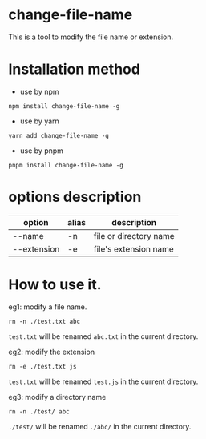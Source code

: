 # change-file-name

This is a tool to modify the file name or extension.

# Installation method

- use by npm

```shell
npm install change-file-name -g
```

- use by yarn 

```shell
yarn add change-file-name -g
```

- use by pnpm 

```shell
pnpm install change-file-name -g
```

# options description

| option      | alias    | description                     |
| ----------- | ---------| ------------------------------- |
| --name      | -n       | file or directory name          |
| --extension | -e       | file's extension name           |

# How to use it.

eg1: modify a file name.

```shell
rn -n ./test.txt abc
```
`test.txt` will be renamed `abc.txt` in the current directory.

eg2: modify the extension

```shell
rn -e ./test.txt js
```
`test.txt` will be renamed `test.js` in the current directory.

eg3: modify a directory name

```shell
rn -n ./test/ abc
```

`./test/` will be renamed `./abc/` in the current directory.